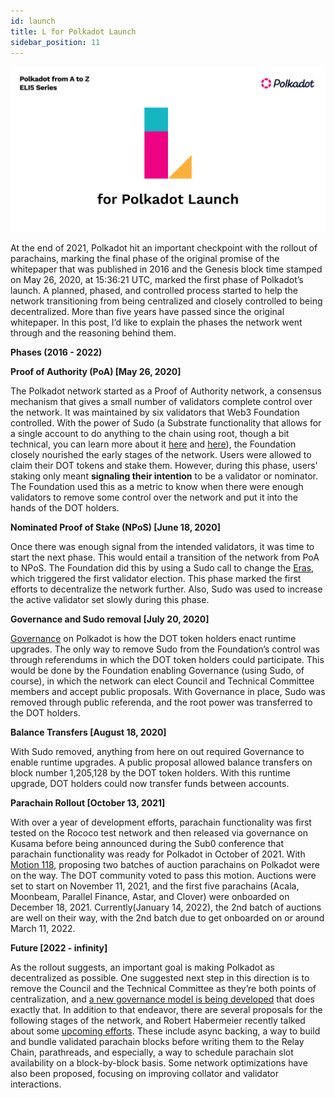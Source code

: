 ```yaml
---
id: launch
title: L for Polkadot Launch
sidebar_position: 11
---
```


![L for Polkadot Launch](assets/L.png)

At the end of 2021, Polkadot hit an important checkpoint with the rollout of parachains, marking the final phase of the original promise of the whitepaper that was published in 2016 and the Genesis block time stamped on May 26, 2020, at 15:36:21 UTC, marked the first phase of Polkadot’s launch. A planned, phased, and controlled process started to help the network transitioning from being centralized and closely controlled to being decentralized. More than five years have passed since the original whitepaper. In this post, I’d like to explain the phases the network went through and the reasoning behind them.

**Phases (2016 - 2022)**

**Proof of Authority (PoA) [May 26, 2020]**

The Polkadot network started as a Proof of Authority network, a consensus mechanism that gives a small number of validators complete control over the network. It was maintained by six validators that Web3 Foundation controlled. With the power of Sudo (a Substrate functionality that allows for a single account to do anything to the chain using root, though a bit technical, you can learn more about it [here](https://docs.substrate.io/rustdocs/latest/pallet_sudo/index.html) and [here](https://www.shawntabrizi.com/substrate/the-sudo-story-in-substrate/)), the Foundation closely nourished the early stages of the network. Users were allowed to claim their DOT tokens and stake them. However, during this phase, users' staking only meant **signaling their intention** to be a validator or nominator. The Foundation used this as a metric to know when there were enough validators to remove some control over the network and put it into the hands of the DOT holders.

**Nominated Proof of Stake (NPoS) [June 18, 2020]**

Once there was enough signal from the intended validators, it was time to start the next phase. This would entail a transition of the network from PoA to NPoS. The Foundation did this by using a Sudo call to change the [Eras](https://support.polkadot.network/support/solutions/articles/65000168050-what-is-an-era-), which triggered the first validator election. This phase marked the first efforts to decentralize the network further. Also, Sudo was used to increase the active validator set slowly during this phase.

**Governance and Sudo removal [July 20, 2020]**

[Governance](https://wiki.polkadot.network/docs/learn-governance) on Polkadot is how the DOT token holders enact runtime upgrades. The only way to remove Sudo from the Foundation’s control was through referendums in which the DOT token holders could participate. This would be done by the Foundation enabling Governance (using Sudo, of course), in which the network can elect Council and Technical Committee members and accept public proposals. With Governance in place, Sudo was removed through public referenda, and the root power was transferred to the DOT holders.

**Balance Transfers [August 18, 2020]**

With Sudo removed, anything from here on out required Governance to enable runtime upgrades. A public proposal allowed balance transfers on block number 1,205,128 by the DOT token holders. With this runtime upgrade, DOT holders could now transfer funds between accounts.

**Parachain Rollout [October 13, 2021]**

With over a year of development efforts, parachain functionality was first tested on the Rococo test network and then released via governance on Kusama before being announced during the Sub0 conference that parachain functionality was ready for Polkadot in October of 2021. With [Motion 118](https://polkadot.polkassembly.io/motion/118), proposing two batches of auction parachains on Polkadot were on the way. The DOT community voted to pass this motion. Auctions were set to start on November 11, 2021, and the first five parachains (Acala, Moonbeam, Parallel Finance, Astar, and Clover) were onboarded on December 18, 2021. Currently(January 14, 2022), the 2nd batch of auctions are well on their way, with the 2nd batch due to get onboarded on or around March 11, 2022. 

**Future [2022 - infinity]**

As the rollout suggests, an important goal is making Polkadot as decentralized as possible. One suggested next step in this direction is to remove the Council and the Technical Committee as they’re both points of centralization, and [a new governance model is being developed](https://github.com/paritytech/substrate/pull/10195) that does exactly that. In addition to that endeavor, there are several proposals for the following stages of the network, and Robert Habermeier recently talked about some [upcoming efforts](https://www.youtube.com/watch?v=z5i7TVEyn-Y). These include async backing, a way to build and bundle validated parachain blocks before writing them to the Relay Chain, parathreads, and especially, a way to schedule parachain slot availability on a block-by-block basis. Some network optimizations have also been proposed, focusing on improving collator and validator interactions.
